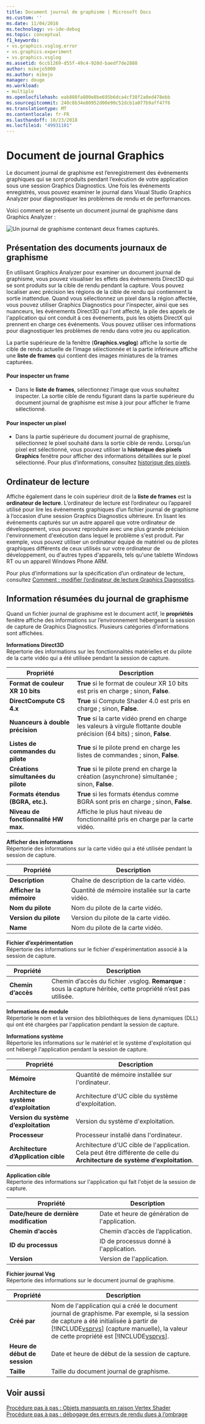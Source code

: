 ```yaml
---
title: Document journal de graphisme | Microsoft Docs
ms.custom: ''
ms.date: 11/04/2016
ms.technology: vs-ide-debug
ms.topic: conceptual
f1_keywords:
- vs.graphics.vsglog.error
- vs.graphics.experiment
- vs.graphics.vsglog
ms.assetid: 6ccb1269-d55f-49c4-920d-baedf7de2888
author: mikejo5000
ms.author: mikejo
manager: douge
ms.workload:
- multiple
ms.openlocfilehash: eab888fa800e8be695b6dca4cf38f2a0ed478ebb
ms.sourcegitcommit: 240c8b34e80952d00e90c52dcb1a077b9aff47f6
ms.translationtype: MT
ms.contentlocale: fr-FR
ms.lasthandoff: 10/23/2018
ms.locfileid: "49931101"
---
```

# <a name="graphics-log-document"></a>Document de journal Graphics
Le document journal de graphisme est l’enregistrement des événements graphiques qui se sont produits pendant l’exécution de votre application sous une session Graphics Diagnostics. Une fois les événements enregistrés, vous pouvez examiner le journal dans Visual Studio Graphics Analyzer pour diagnostiquer les problèmes de rendu et de performances.  

 Voici comment se présente un document journal de graphisme dans Graphics Analyzer :  

 ![Un journal de graphisme contenant deux frames capturés. ](media/gfx_diag_demo_graphics_log_orientation.png "gfx_diag_demo_graphics_log_orientation")  

## <a name="understanding-graphics-log-documents"></a>Présentation des documents journaux de graphisme  
 En utilisant Graphics Analyzer pour examiner un document journal de graphisme, vous pouvez visualiser les effets des événements Direct3D qui se sont produits sur la cible de rendu pendant la capture. Vous pouvez localiser avec précision les régions de la cible de rendu qui contiennent la sortie inattendue. Quand vous sélectionnez un pixel dans la région affectée, vous pouvez utiliser Graphics Diagnostics pour l'inspecter, ainsi que ses nuanceurs, les événements Direct3D qui l'ont affecté, la pile des appels de l'application qui ont conduit à ces événements, puis les objets DirectX qui prennent en charge ces événements. Vous pouvez utiliser ces informations pour diagnostiquer les problèmes de rendu dans votre jeu ou application.  

 La partie supérieure de la fenêtre (**Graphics.vsglog**) affiche la sortie de cible de rendu actuelle de l’image sélectionnée et la partie inférieure affiche une **liste de frames** qui contient des images miniatures de la trames capturées.  

#### <a name="to-inspect-a-frame"></a>Pour inspecter un frame  

-   Dans le **liste de frames**, sélectionnez l’image que vous souhaitez inspecter. La sortie cible de rendu figurant dans la partie supérieure du document journal de graphisme est mise à jour pour afficher le frame sélectionné.  

#### <a name="to-inspect-a-pixel"></a>Pour inspecter un pixel  

-   Dans la partie supérieure du document journal de graphisme, sélectionnez le pixel souhaité dans la sortie cible de rendu. Lorsqu’un pixel est sélectionné, vous pouvez utiliser la **historique des pixels Graphics** fenêtre pour afficher des informations détaillées sur le pixel sélectionné. Pour plus d’informations, consultez [historique des pixels](graphics-pixel-history.md).  

## <a name="playback-machine"></a>Ordinateur de lecture  
 Affiche également dans le coin supérieur droit de la **liste de frames** est la **ordinateur de lecture**. L’ordinateur de lecture est l’ordinateur ou l’appareil utilisé pour lire les événements graphiques d’un fichier journal de graphisme à l’occasion d’une session Graphics Diagnostics ultérieure. En lisant les événements capturés sur un autre appareil que votre ordinateur de développement, vous pouvez reproduire avec une plus grande précision l'environnement d'exécution dans lequel le problème s'est produit. Par exemple, vous pouvez utiliser un ordinateur équipé de matériel ou de pilotes graphiques différents de ceux utilisés sur votre ordinateur de développement, ou d'autres types d'appareils, tels qu'une tablette Windows RT ou un appareil Windows Phone ARM.  

 Pour plus d’informations sur la spécification d’un ordinateur de lecture, consultez [Comment : modifier l’ordinateur de lecture Graphics Diagnostics](how-to-change-the-graphics-diagnostics-playback-machine.md).  

## <a name="graphics-log-summary-information"></a>Information résumées du journal de graphisme  
 Quand un fichier journal de graphisme est le document actif, le **propriétés** fenêtre affiche des informations sur l’environnement hébergeant la session de capture de Graphics Diagnostics. Plusieurs catégories d'informations sont affichées.  

 **Informations Direct3D**  
 Répertorie des informations sur les fonctionnalités matérielles et du pilote de la carte vidéo qui a été utilisée pendant la session de capture.  

|Propriété|Description|  
|--------------|-----------------|  
|**Format de couleur XR 10 bits**|**True** si le format de couleur XR 10 bits est pris en charge ; sinon, **False**.|  
|**DirectCompute CS 4.x**|**True** si Compute Shader 4.0 est pris en charge ; sinon, **False**.|  
|**Nuanceurs à double précision**|**True** si la carte vidéo prend en charge les valeurs à virgule flottante double précision (64 bits) ; sinon, **False**.|  
|**Listes de commandes du pilote**|**True** si le pilote prend en charge les listes de commandes ; sinon, **False**.|  
|**Créations simultanées du pilote**|**True** si le pilote prend en charge la création (asynchrone) simultanée ; sinon, **False**.|  
|**Formats étendus (BGRA, etc.).**|**True** si les formats étendus comme BGRA sont pris en charge ; sinon, **False**.|  
|**Niveau de fonctionnalité HW max.**|Affiche le plus haut niveau de fonctionnalité pris en charge par la carte vidéo.|  

 **Afficher des informations**  
 Répertorie des informations sur la carte vidéo qui a été utilisée pendant la session de capture.  

|Propriété|Description|  
|--------------|-----------------|  
|**Description**|Chaîne de description de la carte vidéo.|  
|**Afficher la mémoire**|Quantité de mémoire installée sur la carte vidéo.|  
|**Nom du pilote**|Nom du pilote de la carte vidéo.|  
|**Version du pilote**|Version du pilote de la carte vidéo.|  
|**Name**|Nom du pilote de la carte vidéo.|  

 **Fichier d’expérimentation**  
 Répertorie des informations sur le fichier d'expérimentation associé à la session de capture.  

|Propriété|Description|  
|--------------|-----------------|  
|**Chemin d’accès**|Chemin d’accès du fichier .vsglog. **Remarque :** sous la capture héritée, cette propriété n’est pas utilisée.|  

 **Informations de module**  
 Répertorie le nom et la version des bibliothèques de liens dynamiques (DLL) qui ont été chargées par l'application pendant la session de capture.  

 **Informations système**  
 Répertorie les informations sur le matériel et le système d'exploitation qui ont hébergé l'application pendant la session de capture.  

|Propriété|Description|  
|--------------|-----------------|  
|**Mémoire**|Quantité de mémoire installée sur l'ordinateur.|  
|**Architecture de système d’exploitation**|Architecture d'UC cible du système d'exploitation.|  
|**Version du système d’exploitation**|Version du système d'exploitation.|  
|**Processeur**|Processeur installé dans l'ordinateur.|  
|**Architecture d’Application cible**|Architecture d'UC cible de l'application. Cela peut être différente de celle du **Architecture de système d’exploitation**.|  

 **Application cible**  
 Répertorie des informations sur l'application qui fait l'objet de la session de capture.  

|Propriété|Description|  
|--------------|-----------------|  
|**Date/heure de dernière modification**|Date et heure de génération de l'application.|  
|**Chemin d’accès**|Chemin d’accès de l’application.|  
|**ID du processus**|ID de processus donné à l'application.|  
|**Version**|Version de l'application.|  

 **Fichier journal Vsg**  
 Répertorie des informations sur le document journal de graphisme.  


| Propriété | Description |
|------------------------| - |
| **Créé par** | Nom de l'application qui a créé le document journal de graphisme. Par exemple, si la session de capture a été initialisée à partir de [!INCLUDE[vsprvs](../../code-quality/includes/vsprvs_md.md)] (capture manuelle), la valeur de cette propriété est [!INCLUDE[vsprvs](../../code-quality/includes/vsprvs_md.md)]. |
| **Heure de début de session** | Date et heure de début de la session de capture. |
| **Taille** | Taille du document journal de graphisme. |

## <a name="see-also"></a>Voir aussi  
 [Procédure pas à pas : Objets manquants en raison Vertex Shader](walkthrough-missing-objects-due-to-vertex-shading.md)   
 [Procédure pas à pas : débogage des erreurs de rendu dues à l’ombrage](walkthrough-debugging-rendering-errors-due-to-shading.md)